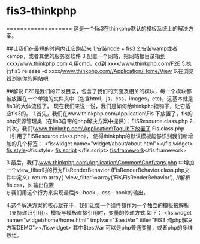 # fis3-thinkphp
===================
这是一个fis3在thinkphp默认的模板系统上的解决方案。

##让我们在最短的时间内让它跑起来
1.安装node  +    fis3
2.安装wamp或者xampp，或者其他的服务器软件
3.配置一个网站，把网站根目录指到 xxxx/www.thinkphp.com
4.用cmd，cd到 xxxx/www.thinkphp.com/F2E
5.执行fis3 release -d xxxx/www.thinkphp.com//Application/Home/View
6.在浏览器浏览你的网站吧

##解说
F2E是我们的开发目录，包含了我们的页面及相关的模块，每一个模块都被放置在一个单独的文件夹中（包含html，js，css，images，etc)，这基本就是fis3的大体流程了。
现在我们来说一说，我们是如何给thinkphp挂钩子，让它适应fis3的。
1.首先，我们在www.thinkphp.com\Application\Fis 下放置了，fis的php资源管理类（在fis3自带的php解决方案中提供）：FISResource.class.php
2.其次，我们\www.thinkphp.com\Application\TagLib下放置了 Fis.class.php （引用了FISResource.class.php），
使得thinkphp的默认模板能够识别我们新增加的几个标签： 
<fis:widget name="widget/about/about.html"></fis:widget>  
<fis:style></fis:style>
<fis:script>  </fis:script>
<fis:framework></fis:framework>

3.最后，我们\www.thinkphp.com\Application\Common\Conf\tags.php 中增加一个view_filter时的行为FisRenderBehavior (FisRenderBehavior.class.php文件中定义). 
return array( 
	 'view_filter'=>array('Fis\FisRenderBehavior'),           //解析fis css，js  输出位置  
);
我们用这个行为来实现最后js--hook  ，css--hook的输出。

4.这个解决方案的核心就在于，我们让每一个组件都作为一个独立的模板被解析（支持递归引用）。模板与模板直接引用时，变量的传递方式 如下：
 <fis:widget name="widget/home/home.html" tmplvar="$testVar" title="FIS3 纯php解决方案DEMO"></fis:widget> 
 其中$testVar 可以是php普通变量，或者php的多维数组。


